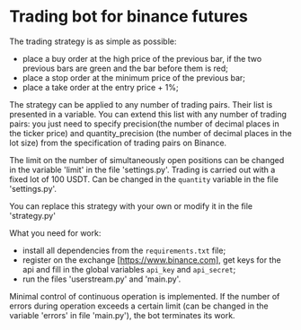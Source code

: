 # Trading bot for binance futures

The trading strategy is as simple as possible:
- place a buy order at the high price of the previous bar, if the two previous bars are green and the bar before them is red;
- place a stop order at the minimum price of the previous bar;
- place a take order at the entry price + 1%;

The strategy can be applied to any number of trading pairs. Their list is presented in a variable. You can extend this list with any number of trading pairs: you just need to specify precision(the number of decimal places in the ticker price) and quantity_precision (the number of decimal places in the lot size) from the specification of trading pairs on Binance.

The limit on the number of simultaneously open positions can be changed in the variable 'limit' in the file 'settings.py'.
Trading is carried out with a fixed lot of 100 USDT. Can be changed in the `quantity` variable in the file 'settings.py'.

You can replace this strategy with your own or modify it in the file 'strategy.py'

What you need for work:
- install all dependencies from the `requirements.txt` file;
- register on the exchange [https://www.binance.com], get keys for the api and fill in the global variables `api_key` and `api_secret`;
- run the files 'userstream.py' and 'main.py'.

Minimal control of continuous operation is implemented. If the number of errors during operation exceeds a certain limit (can be changed in the variable 'errors' in file 'main.py'), the bot terminates its work.